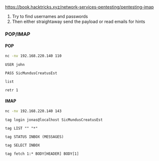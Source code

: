 https://book.hacktricks.xyz/network-services-pentesting/pentesting-imap

1. Try to find usernames and passwords
2. Then either straightaway send the payload or read emails for hints
### POP/IMAP

#### POP
```bash
nc -nv 192.168.220.140 110 
```

```
USER john
```

```
PASS SicMundusCreatusEst
```

```
list
```

```
retr 1
```

#### IMAP

```bash
nc -nv 192.168.220.140 143 
```

```
tag login jonas@localhost SicMundusCreatusEst
```

```
tag LIST "" "*"
```

```
tag STATUS INBOX (MESSAGES)
```

```
tag SELECT INBOX
```

```
tag fetch 1:* BODY[HEADER] BODY[1]
```


